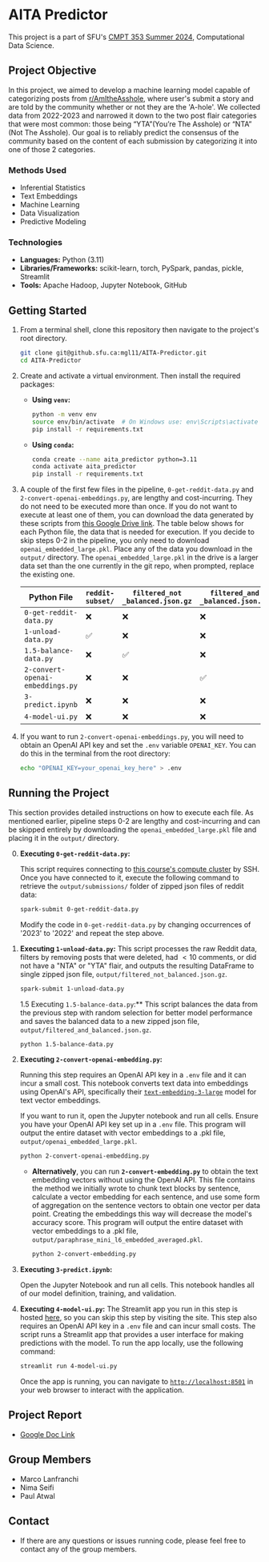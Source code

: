 # AITA Predictor
This project is a part of SFU's [CMPT 353 Summer 2024](https://www.sfu.ca/outlines.html?2024/summer/cmpt/353/d100), Computational Data Science. 

## Project Objective
In this project, we aimed to develop a machine learning model capable of categorizing posts from [r/AmItheAsshole](https://www.reddit.com/r/AmItheAsshole/), where user's submit a story and are told by the community whether or not they are the 'A-hole'. We collected data from 2022-2023 and narrowed it down to the two post flair categories that were most common: those being “YTA”(You’re The Asshole) or “NTA” (Not The Asshole). Our goal is to reliably predict the consensus of the community based on the content of each submission by categorizing it into one of those 2 categories. 

### Methods Used
- Inferential Statistics
- Text Embeddings
- Machine Learning
- Data Visualization
- Predictive Modeling

### Technologies
- **Languages:** Python (3.11)
- **Libraries/Frameworks:** scikit-learn, torch, PySpark, pandas, pickle, Streamlit
- **Tools:** Apache Hadoop, Jupyter Notebook, GitHub

## Getting Started

1. From a terminal shell, clone this repository then navigate to the project's root directory.

    ```bash
    git clone git@github.sfu.ca:mgl11/AITA-Predictor.git 
    cd AITA-Predictor
    ```

2. Create and activate a virtual environment. Then install the required packages:

    - **Using `venv`:**

      ```bash
      python -m venv env
      source env/bin/activate  # On Windows use: env\Scripts\activate
      pip install -r requirements.txt
      ```

    - **Using `conda`:**

      ```bash
      conda create --name aita_predictor python=3.11
      conda activate aita_predictor
      pip install -r requirements.txt
      ```

3. A couple of the first few files in the pipeline, `0-get-reddit-data.py` and `2-convert-openai-embeddings.py`, are lengthy and cost-incurring. They do not need to be executed more than once. If you do not want to execute at least one of them, you can download the data generated by these scripts from [this Google Drive link](https://drive.google.com/drive/folders/1SSPoTRQCV4BpTmyEJvr2iRPVDwH-GoVb?usp=sharing). The table below shows for each Python file, the data that is needed for execution. If you decide to skip steps 0-2 in the pipeline, you only need to download `openai_embedded_large.pkl`. Place any of the data you download in the `output/` directory. The `openai_embedded_large.pkl` in the drive is a larger data set than the one currently in the git repo, when prompted, replace the existing one.

    | Python File                | `reddit-subset/` | `filtered_not _balanced.json.gz` |`filtered_and _balanced.json.gz` |`openai_embedded_ large.pkl` | 
    |----------------------------|-------------|-------------|-------|-------------|
    | `0-get-reddit-data.py`     | ❌          | ❌           | ❌    | ❌          | 
    | `1-unload-data.py`         | ✅          | ❌           | ❌    | ❌          | 
    | `1.5-balance-data.py`      | ❌          | ✅           | ❌    | ❌          |
    | `2-convert-openai-embeddings.py` | ❌ | ❌           | ✅    | ❌          |
    | `3-predict.ipynb`          | ❌          | ❌           | ❌     | ✅          | 
    | `4-model-ui.py`         | ❌          | ❌           | ❌     | ✅          |



4. If you want to run `2-convert-openai-embeddings.py`, you will need to obtain an OpenAI API key and set the `.env` variable `OPENAI_KEY`. You can do this in the terminal from the root directory:

    ```bash
    echo "OPENAI_KEY=your_openai_key_here" > .env
    ```

## Running the Project

This section provides detailed instructions on how to execute each file. As mentioned earlier, pipeline steps 0-2 are lengthy and cost-incurring and can be skipped entirely by downloading the `openai_embedded_large.pkl` file and placing it in the `output/` directory.

0. **Executing `0-get-reddit-data.py`:**
   
    This script requires connecting to [this course's compute cluster](https://coursys.sfu.ca/2024su-cmpt-353-d1/pages/Cluster) by SSH. Once you have connected to it, execute the following command to retrieve the `output/submissions/` folder of zipped json files of reddit data:
    ```bash
    spark-submit 0-get-reddit-data.py
    ```
    Modify the code in `0-get-reddit-data.py` by changing occurrences of '2023' to '2022' and repeat the step above.

1. **Executing `1-unload-data.py`:**
    This script processes the raw Reddit data, filters by removing posts that were deleted, had $< 10$ comments, or did not have a "NTA" or "YTA" flair, and outputs the resulting DataFrame to single zipped json file, `output/filtered_not_balanced.json.gz`.
   
    ```bash
    spark-submit 1-unload-data.py
    ```

    1.5 Executing `1.5-balance-data.py`:**
    This script balances the data from the previous step with random selection for better model performance and saves the balanced data to a new zipped json file, `output/filtered_and_balanced.json.gz`.
   
    ```bash
    python 1.5-balance-data.py
    ```


2. **Executing `2-convert-openai-embedding.py`:**
   
    Running this step requires an OpenAI API key in a `.env` file and it can incur a small cost. This notebook converts text data into embeddings using OpenAI's API, specifically their [`text-embedding-3-large`](https://platform.openai.com/docs/guides/embeddings) model for text vector embeddings. 
    
    If you want to run it, open the Jupyter notebook and run all cells. Ensure you have your OpenAI API key set up in a `.env` file. This program will output the entire dataset with vector embeddings to a .pkl file, `output/openai_embedded_large.pkl`.

    ```bash
    python 2-convert-openai-embedding.py
    ```

    - **Alternatively**, you can run **`2-convert-embedding.py`** to obtain the text embedding vectors without using the OpenAI API. This file contains the method we initially wrote to chunk text blocks by sentence, calculate a vector embedding for each sentence, and use some form of aggregation on the sentence vectors to obtain one vector per data point. Creating the embeddings this way will decrease the model's accuracy score. This program will output the entire dataset with vector embeddings to a .pkl file, `output/paraphrase_mini_l6_embedded_averaged.pkl`. 
        ```bash
        python 2-convert-embedding.py
        ```
3. **Executing `3-predict.ipynb`:**
   
    Open the Jupyter Notebook and run all cells. This notebook handles all of our model definition, training, and validation.

4. **Executing `4-model-ui.py`:**
    The Streamlit app you run in this step is hosted [here](https://aitapredictor.streamlit.app/), so you can skip this step by visiting the site.
    This step also requires an OpenAI API key in a `.env` file and can incur small costs. The script runs a Streamlit app that provides a user interface for making predictions with the model. To run the app locally, use the following command:

    ```bash
    streamlit run 4-model-ui.py
    ```

    Once the app is running, you can navigate to [`http://localhost:8501`](http://localhost:8501/) in your web browser to interact with the application.



## Project Report
- [Google Doc Link](https://docs.google.com/document/d/1d3yfFgDIElncjXK0weOXknsgSJyq39UOKmsKnBXQgik/edit?usp=sharing)

## Group Members

- Marco Lanfranchi      
- Nima Seifi 
- Paul Atwal

## Contact
- If there are any questions or issues running code, please feel free to contact any of the group members. 




